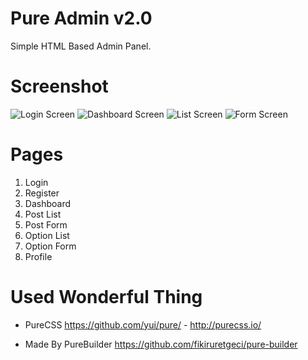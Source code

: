 Pure Admin v2.0
===============

Simple HTML Based Admin Panel.

# Screenshot

![Login Screen](https://github.com/uretgec/pure-admin/raw/screenshot/screen_login.JPG)
![Dashboard Screen](https://github.com/uretgec/pure-admin/raw/screenshot/screen_dashboard.JPG)
![List Screen](https://github.com/uretgec/pure-admin/raw/screenshot/screen_list.JPG)
![Form Screen](https://github.com/uretgec/pure-admin/raw/screenshot/screen_form.JPG)

# Pages

1. Login
2. Register
3. Dashboard
4. Post List
5. Post Form
6. Option List
7. Option Form
8. Profile

# Used Wonderful Thing

* PureCSS https://github.com/yui/pure/ - http://purecss.io/

* Made By PureBuilder https://github.com/fikiruretgeci/pure-builder